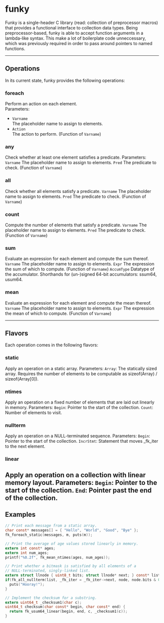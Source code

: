 # funky #
Funky is a single-header C library (read: collection of preprocessor macros)
that provides a functional interface to collection data types.
Being preprocessor-based, funky is able to accept function arguments in a 
lambda-like syntax. This make a lot of boilerplate code unneccessary, which
was previously required in order to pass around pointers to named functions.

---

## Operations ##
In its current state, funky provides the following operations:

### foreach ###
Perform an action on each element.  
Parameters:  
* `Varname`  
The placeholder name to assign to elements.
* `Action`  
The action to perform. (Function of `Varname`)

### any ###
Check whether at least one element satisfies a predicate.
Parameters:
  `Varname`
    The placeholder name to assign to elements.
  `Pred`
    The predicate to check. (Function of `Varname`)

### all ### 
Check whether all elements satisfy a predicate.
  `Varname`
    The placeholder name to assign to elements.
  `Pred`
    The predicate to check. (Function of `Varname`)

### count ###
Compute the number of elements that satisfy a predicate.
  `Varname`
    The placeholder name to assign to elements.
  `Pred`
    The predicate to check. (Function of `Varname`)

### sum ###
Evaluate an expression for each element and compute the sum thereof.
  `Varname`
    The placeholder name to assign to elements.
  `Expr`
    The expression the sum of which to compute. (Function of `Varname`)
  `AccumType`
    Datatype of the accumulator. 
    Shorthands for (un-)signed 64-bit accumulators: ssum64, usum64.

### mean ###
Evaluate an expression for each element and compute the mean thereof.
  `Varname`
    The placeholder name to assign to elements.
  `Expr`
    The expression the mean of which to compute. (Function of `Varname`)

---

## Flavors ##
Each operation comes in the following flavors:

### static ### 
Apply an operation on a static array.
Parameters: 
  `Array`:
    The statically sized array.
    Requires the number of elements to be computable as sizeof(Array) / sizeof(Array[0]).

### ntimes ### 
Apply an operation on a fixed number of elements that are
laid out linearly in memory.
Parameters:
  `Begin`:
    Pointer to the start of the collection.
  `Count`:
    Number of elements to visit.

### nullterm ### 
Apply an operation on a NULL-terminated sequence.
Parameters:
  `Begin`:
    Pointer to the start of the collection.
  `IncrStmt`:
    Statement that moves _fk_iter to the next element.

### linear ### 
Apply an operation on a collection with linear memory layout.
Parameters:
  `Begin`:
    Pointer to the start of the collection.
  `End`:
    Pointer past the end of the collection.
---
## Examples ##
```C
// Print each message from a static array.
char const* messages[] = { "Hello", "World", "Good", "Bye" };
fk_foreach_static(messages, m, puts(m));

// Print the average of age values stored linearly in memory.
extern int const* ages;
extern int num_ages;
printf("%0.2f", fk_mean_ntimes(ages, num_ages));

// Print whether a bitmask is satisfied by all elements of a 
// NULL-terminated, singly-linked list.
extern struct llnode { uint8_t bits; struct llnode* next; } const* list;
if(fk_all_nullterm(list, _fk_iter = _fk_iter->next, node, node.bits & 0xaa)) {
  puts("Hooray!");
}

// Implement the checksum for a substring. 
extern uint64_t _checksum1(char c);
uint64_t checksum(char const* begin, char const* end) {
  return fk_usum64_linear(begin, end, c, _checksum1(c)); 
}
```
